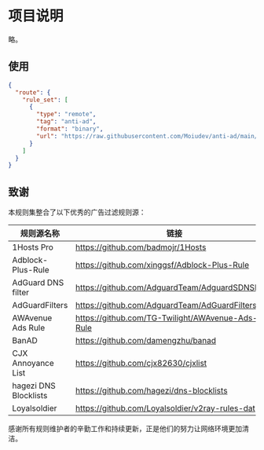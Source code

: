 # 项目说明

略。

## 使用
```json
{
  "route": {
    "rule_set": [
      {
        "type": "remote",
        "tag": "anti-ad",
        "format": "binary",
        "url": "https://raw.githubusercontent.com/Moiudev/anti-ad/main/anti-ad.srs"
      }
    ]
  }
}
```

## 致谢

本规则集整合了以下优秀的广告过滤规则源：

| 规则源名称             | 链接                                             |
| --------------------- | ------------------------------------------------ |
| 1Hosts Pro            | https://github.com/badmojr/1Hosts                |
| Adblock-Plus-Rule     | https://github.com/xinggsf/Adblock-Plus-Rule     |
| AdGuard DNS filter    | https://github.com/AdguardTeam/AdguardSDNSFilter |
| AdGuardFilters        | https://github.com/AdguardTeam/AdGuardFilters    |
| AWAvenue Ads Rule     | https://github.com/TG-Twilight/AWAvenue-Ads-Rule |
| BanAD                 | https://github.com/damengzhu/banad               |
| CJX Annoyance List    | https://github.com/cjx82630/cjxlist              |
| hagezi DNS Blocklists | https://github.com/hagezi/dns-blocklists         |
| Loyalsoldier          | https://github.com/Loyalsoldier/v2ray-rules-dat  |


感谢所有规则维护者的辛勤工作和持续更新，正是他们的努力让网络环境更加清洁。
